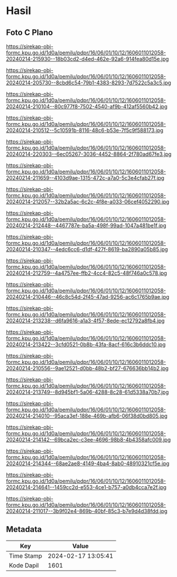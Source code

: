 # Hasil

## Foto C Plano

https://sirekap-obj-formc.kpu.go.id/1d0a/pemilu/pdpr/16/06/01/10/12/1606011012058-20240214-215930--18b03cd2-d4ed-462e-92a6-914fea80d15e.jpg

https://sirekap-obj-formc.kpu.go.id/1d0a/pemilu/pdpr/16/06/01/10/12/1606011012058-20240214-205730--8cbd6c54-79b1-4383-8293-7d7522c5a3c5.jpg

https://sirekap-obj-formc.kpu.go.id/1d0a/pemilu/pdpr/16/06/01/10/12/1606011012058-20240214-210104--80c977f8-7502-4540-af9b-412af5560b42.jpg

https://sirekap-obj-formc.kpu.go.id/1d0a/pemilu/pdpr/16/06/01/10/12/1606011012058-20240214-210512--5c10591b-8116-48c6-b53e-7f5c9f588173.jpg

https://sirekap-obj-formc.kpu.go.id/1d0a/pemilu/pdpr/16/06/01/10/12/1606011012058-20240214-220303--6ec05267-3036-4452-8864-2f780ad67fe3.jpg

https://sirekap-obj-formc.kpu.go.id/1d0a/pemilu/pdpr/16/06/01/10/12/1606011012058-20240214-211659--4103d9ae-1315-472c-a7a0-5c3e4cfab27f.jpg

https://sirekap-obj-formc.kpu.go.id/1d0a/pemilu/pdpr/16/06/01/10/12/1606011012058-20240214-212057--32b2a5ac-6c2c-4f8e-a033-06cef4052290.jpg

https://sirekap-obj-formc.kpu.go.id/1d0a/pemilu/pdpr/16/06/01/10/12/1606011012058-20240214-212448--4467787e-ba5a-498f-99ad-1047a481be1f.jpg

https://sirekap-obj-formc.kpu.go.id/1d0a/pemilu/pdpr/16/06/01/10/12/1606011012058-20240214-210347--4edc6cc6-d1df-427f-8619-ba2890a05b85.jpg

https://sirekap-obj-formc.kpu.go.id/1d0a/pemilu/pdpr/16/06/01/10/12/1606011012058-20240214-212759--4a4757ee-ffb2-4cc4-82c5-48f746a0c578.jpg

https://sirekap-obj-formc.kpu.go.id/1d0a/pemilu/pdpr/16/06/01/10/12/1606011012058-20240214-210446--46c8c54d-2f45-47ad-9256-ac6c1765b9ae.jpg

https://sirekap-obj-formc.kpu.go.id/1d0a/pemilu/pdpr/16/06/01/10/12/1606011012058-20240214-213238--d6fa9616-a1a3-4f57-8ede-ec12792a8fb4.jpg

https://sirekap-obj-formc.kpu.go.id/1d0a/pemilu/pdpr/16/06/01/10/12/1606011012058-20240214-213422--3cfd0521-0b8b-43fa-8acf-616c3b6ddc10.jpg

https://sirekap-obj-formc.kpu.go.id/1d0a/pemilu/pdpr/16/06/01/10/12/1606011012058-20240214-210556--9ae12521-d0bb-48b2-bf27-676636bb14b2.jpg

https://sirekap-obj-formc.kpu.go.id/1d0a/pemilu/pdpr/16/06/01/10/12/1606011012058-20240214-213749--8d945bf1-5a06-4288-8c28-61d5338a70b7.jpg

https://sirekap-obj-formc.kpu.go.id/1d0a/pemilu/pdpr/16/06/01/10/12/1606011012058-20240214-214010--95aca3ef-188e-469b-afb6-06f38d0bd805.jpg

https://sirekap-obj-formc.kpu.go.id/1d0a/pemilu/pdpr/16/06/01/10/12/1606011012058-20240214-214142--69bca2ec-c3ee-4696-98b8-4b4358afc009.jpg

https://sirekap-obj-formc.kpu.go.id/1d0a/pemilu/pdpr/16/06/01/10/12/1606011012058-20240214-214344--68ae2ae8-4149-4ba4-8ab0-48910321cf5e.jpg

https://sirekap-obj-formc.kpu.go.id/1d0a/pemilu/pdpr/16/06/01/10/12/1606011012058-20240214-214641--1459cc2d-e553-4ce1-b757-a0db4cca7e2f.jpg

https://sirekap-obj-formc.kpu.go.id/1d0a/pemilu/pdpr/16/06/01/10/12/1606011012058-20240214-211017--3b9f02e4-869b-40bf-85c3-b7e9d4d38fdd.jpg


## Metadata

| Key        | Value               |
| ---------- | ------------------- |
| Time Stamp | 2024-02-17 13:05:41 |
| Kode Dapil | 1601                |



